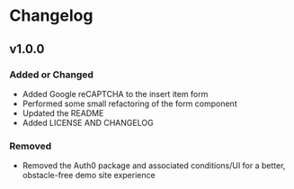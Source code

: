 # Changelog

## v1.0.0

### Added or Changed

- Added Google reCAPTCHA to the insert item form
- Performed some small refactoring of the form component
- Updated the README
- Added LICENSE AND CHANGELOG

### Removed

- Removed the Auth0 package and associated conditions/UI for a better, obstacle-free demo site experience
